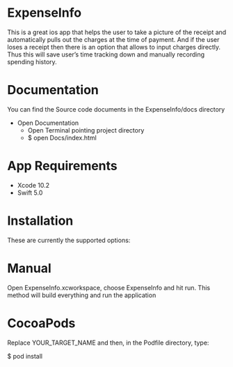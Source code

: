 # ExpenseInfo

This is a great ios app that helps the user to take a picture of the receipt and automatically pulls out the charges at the time of payment. And if the user loses a receipt then there is an option that allows to input charges directly. Thus this will save user’s time tracking down and manually recording spending history.

# Documentation

You can find the Source code documents in the ExpenseInfo/docs directory

- Open Documentation
   - Open Terminal pointing project directory
   - $ open Docs/index.html

# App Requirements
- Xcode 10.2
- Swift 5.0


# Installation

These are currently the supported options:

# Manual
Open ExpenseInfo.xcworkspace, choose ExpenseInfo and hit run. This method will build everything and run the application

# CocoaPods

Replace YOUR_TARGET_NAME and then, in the Podfile directory, type:

$ pod install

